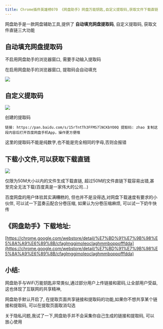 ```yaml
---
title: Chrome插件英雄榜070 《网盘助手》网盘万能钥匙,自定义提取码,获取文件下载直链
---
```


网盘助手是一款网盘辅助工具,提供了 **自动填充网盘提取码**, 自定义提取码, 获取文件直链三大功能


## 自动填充网盘提取码

不启用网盘助手的浏览器窗口, 需要手动输入提取码

在启用网盘助手的浏览器窗口, 提取码会自动填充

![](https://www.v2fy.com/asset/070-pan/001.gif)



## 自定义提取码

![](https://www.v2fy.com/asset/070-pan/002.gif)


创建的提取码

```
链接: https://pan.baidu.com/s/15rTntTh3FFMS7lNCKbYO0Q 提取码: zhao 复制这段内容后打开百度网盘手机App，操作更方便哦
```

这里的提取码不能是纯数字,也不能是完全相同的字母,否则会报错


## 下载小文件,可以获取下载直链

![](https://www.v2fy.com/asset/070-pan/003.gif)

仅限为50M大小以内的文件生成下载直链, 超过50M的文件直链下载容易出错,甚至完全无法下载(百度真是一家伟大的公司...)

百度网盘的用户体验其实满糟糕的, 但也并不是没得选,对网盘下载速度有要求的小伙伴, 可以试一下蓝奏云配合分卷压缩, 如果认为分卷压缩麻烦, 可以试一下奶牛快传

## 《网盘助手》下载地址:

[https://chrome.google.com/webstore/detail/%E7%BD%91%E7%9B%98%E5%8A%A9%E6%89%8B/cfaglmggimoleoclaghmmboppofffdda](https://chrome.google.com/webstore/detail/%E7%BD%91%E7%9B%98%E5%8A%A9%E6%89%8B/cfaglmggimoleoclaghmmboppofffdda)


## 小结:

网盘助手与WiFi万能钥匙非常类似,通过部分用户上传链接和密码,让全部用户受益,这也体现了互联网的共享精神, 

网盘助手默认开启了, 在提取页面共享链接和提取码的功能,如果你不想共享某个链接和提取码, 可以在提取页面取消勾选

关于隐私问题,我试了一下,网盘助手并不会采集你自己生成的链接和提取码, 可以放心使用